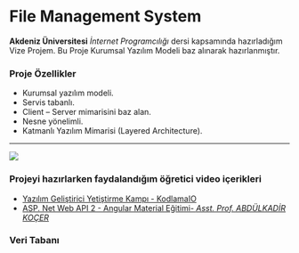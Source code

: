 # File Management System

**Akdeniz Üniversitesi** _İnternet Programcılığı_ dersi kapsamında hazırladığım Vize Projem.
Bu Proje Kurumsal Yazılım Modeli baz alınarak hazırlanmıştır. 
### Proje Özellikler
- Kurumsal yazılım modeli.
- Servis tabanlı.
- Client – Server mimarisini baz alan.
- Nesne yönelimli.
- Katmanlı Yazılım Mimarisi (Layered Architecture).
---
![](https://www.arakatman.com/arakatman/medya/katmanli-yazilim-mimarisi.webp)

### Projeyi hazırlarken faydalandığım öğretici video içerikleri
- [Yazılım Geliştirici Yetiştirme Kampı - KodlamaIO](https://www.youtube.com/playlist?list=PLqG356ExoxZVN7rC0KmMo0lvECK97VRZg)
- [ASP. Net Web API 2 - Angular Material Eğitimi- _Asst. Prof. ABDÜLKADİR KOÇER_](https://www.youtube.com/watch?v=RbMc2nAWm_0&list=PLaiWwFV4pKpGx8kPC0bBzU_57ySe9Np86)

### Veri Tabanı 
